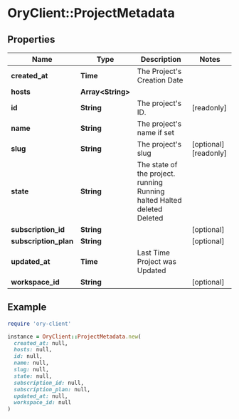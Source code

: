 # OryClient::ProjectMetadata

## Properties

| Name | Type | Description | Notes |
| ---- | ---- | ----------- | ----- |
| **created_at** | **Time** | The Project&#39;s Creation Date |  |
| **hosts** | **Array&lt;String&gt;** |  |  |
| **id** | **String** | The project&#39;s ID. | [readonly] |
| **name** | **String** | The project&#39;s name if set |  |
| **slug** | **String** | The project&#39;s slug | [optional][readonly] |
| **state** | **String** | The state of the project. running Running halted Halted deleted Deleted |  |
| **subscription_id** | **String** |  | [optional] |
| **subscription_plan** | **String** |  | [optional] |
| **updated_at** | **Time** | Last Time Project was Updated |  |
| **workspace_id** | **String** |  | [optional] |

## Example

```ruby
require 'ory-client'

instance = OryClient::ProjectMetadata.new(
  created_at: null,
  hosts: null,
  id: null,
  name: null,
  slug: null,
  state: null,
  subscription_id: null,
  subscription_plan: null,
  updated_at: null,
  workspace_id: null
)
```

